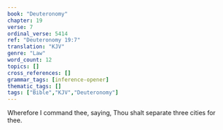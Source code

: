 ```yaml
---
book: "Deuteronomy"
chapter: 19
verse: 7
ordinal_verse: 5414
ref: "Deuteronomy 19:7"
translation: "KJV"
genre: "Law"
word_count: 12
topics: []
cross_references: []
grammar_tags: [inference-opener]
thematic_tags: []
tags: ["Bible","KJV","Deuteronomy"]
---
```

Wherefore I command thee, saying, Thou shalt separate three cities for thee.
